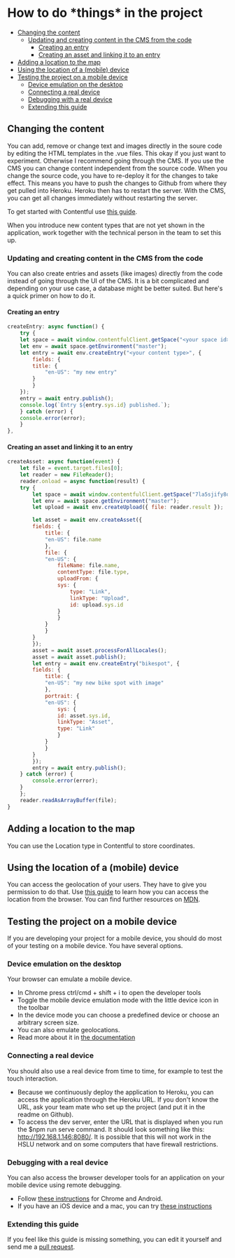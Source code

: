 # How to do \*things\* in the project <!-- omit in toc --> 
- [Changing the content](#changing-the-content)
  - [Updating and creating content in the CMS from the code](#updating-and-creating-content-in-the-cms-from-the-code)
    - [Creating an entry](#creating-an-entry)
    - [Creating an asset and linking it to an entry](#creating-an-asset-and-linking-it-to-an-entry)
- [Adding a location to the map](#adding-a-location-to-the-map)
- [Using the location of a (mobile) device](#using-the-location-of-a-mobile-device)
- [Testing the project on a mobile device](#testing-the-project-on-a-mobile-device)
  - [Device emulation on the desktop](#device-emulation-on-the-desktop)
  - [Connecting a real device](#connecting-a-real-device)
  - [Debugging with a real device](#debugging-with-a-real-device)
  - [Extending this guide](#extending-this-guide)

## Changing the content
You can add, remove or change text and images directly in the soure code by editing the HTML templates in the .vue files.
This okay if you just want to experiment. Otherwise I recommend going through the CMS. If you use the CMS you can change content independent from the source code. When you change the source code, you have to re-deploy it for the changes to take effect. This means you have to push the changes to Github from where they get pulled into Heroku. Heroku then has to restart the server. With the CMS, you can get all changes immediately without restarting the server.

To get started with Contentful use [this guide](https://www.contentful.com/r/knowledgebase/contentful-101/). 

When you introduce new content types that are not yet shown in the application, work together with the technical person in the team to set this up.

### Updating and creating content in the CMS from the code
You can also create entries and assets (like images) directly from the code instead of going through the UI of the CMS. It is a bit complicated and depending on your use case, a database might be better suited. But here's a quick primer on how to do it.

#### Creating an entry
```javascript
createEntry: async function() {
    try {
    let space = await window.contentfulClient.getSpace("<your space id>");
    let env = await space.getEnvironment("master");
    let entry = await env.createEntry("<your content type>", {
        fields: {
        title: {
            "en-US": "my new entry"
        }
        }
    });
    entry = await entry.publish();
    console.log(`Entry ${entry.sys.id} published.`);
    } catch (error) {
    console.error(error);
    }
},
```
#### Creating an asset and linking it to an entry
```javascript
createAsset: async function(event) {
    let file = event.target.files[0];
    let reader = new FileReader();
    reader.onload = async function(result) {
    try {
        let space = await window.contentfulClient.getSpace("7la5sjify8om");
        let env = await space.getEnvironment("master");
        let upload = await env.createUpload({ file: reader.result });

        let asset = await env.createAsset({
        fields: {
            title: {
            "en-US": file.name
            },
            file: {
            "en-US": {
                fileName: file.name,
                contentType: file.type,
                uploadFrom: {
                sys: {
                    type: "Link",
                    linkType: "Upload",
                    id: upload.sys.id
                }
                }
            }
            }
        }
        });
        asset = await asset.processForAllLocales();
        asset = await asset.publish();
        let entry = await env.createEntry("bikespot", {
        fields: {
            title: {
            "en-US": "my new bike spot with image"
            },
            portrait: {
            "en-US": {
                sys: {
                id: asset.sys.id,
                linkType: "Asset",
                type: "Link"
                }
            }
            }
        }
        });
        entry = await entry.publish();
    } catch (error) {
        console.error(error);
    }
    };
    reader.readAsArrayBuffer(file);
}
```
## Adding a location to the map
You can use the Location type in Contentful to store coordinates.

## Using the location of a (mobile) device
You can access the geolocation of your users. They have to give you permission to do that.
Use [this guide](https://developers.google.com/maps/documentation/javascript/geolocation) to learn how you can access the location from the browser. You can find further resources on [MDN](https://developer.mozilla.org/en-US/docs/Web/API/Geolocation_API).

## Testing the project on a mobile device
If you are developing your project for a mobile device, you should do most of your testing on a mobile device. You have several options.

### Device emulation on the desktop
Your browser can emulate a mobile device.
* In Chrome press ctrl/cmd + shift + i to open the developer tools
* Toggle the mobile device emulation mode with the little device icon in the toolbar
* In the device mode you can choose a predefined device or choose an arbitrary screen size.
* You can also emulate geolocations.
* Read more about it in [the documentation](https://developers.google.com/web/tools/chrome-devtools/device-mode/)

### Connecting a real device
You should also use a real device from time to time, for example to test the touch interaction.
* Because we continuously deploy the application to Heroku, you can access the application through the Heroku URL. If you don't know the URL, ask your team mate who set up the project (and put it in the readme on Github).
* To access the dev server, enter the URL that is displayed when you run the $npm run serve command. It should look something like this: http://192.168.1.146:8080/. It is possible that this will not work in the HSLU network and on some computers that have firewall restrictions.

### Debugging with a real device
You can also access the browser developer tools for an application on your mobile device using remote debugging. 
* Follow [these instructions](https://developers.google.com/web/tools/chrome-devtools/remote-debugging/) for Chrome and Android.
* If you have an iOS device and a mac, you can try [these instructions](https://appletoolbox.com/2014/05/use-web-inspector-debug-mobile-safari/)

### Extending this guide
If you feel like this guide is missing something, you can edit it yourself and send me a [pull request](https://help.github.com/articles/about-pull-requests/). 